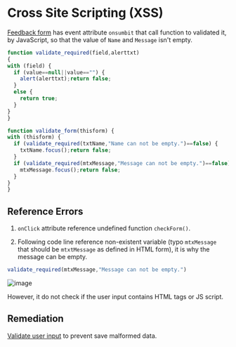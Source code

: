 # Cross Site Scripting (XSS)

[Feedback form](http://192.168.56.101/?page=feedback) has event attribute `onsumbit` that call function to validated it, by JavaScript, so that the value of `Name` and `Message` isn't empty.
  ```js
function validate_required(field,alerttxt)
{
  with (field) {
    if (value==null||value=="") {
      alert(alerttxt);return false;
    }
    else {
      return true;
    }
  }
}

function validate_form(thisform) {
  with (thisform) {
    if (validate_required(txtName,"Name can not be empty.")==false) {
      txtName.focus();return false;
    }
    if (validate_required(mtxMessage,"Message can not be empty.")==false) {
      mtxMessage.focus();return false;
    }
  }
}
```

## Reference Errors
1. `onClick` attribute reference undefined function `checkForm()`.

2. Following code line reference non-existent variable (typo `mtxMessage` that should be `mtxtMessage` as defined in HTML form), it is why the message can be empty.
```js
validate_required(mtxMessage,"Message can not be empty.")
```
![image](https://user-images.githubusercontent.com/22397481/201078471-8ac15945-971f-4652-9071-96a1fd78dbd0.png)


However, it do not check if the user input contains HTML tags or JS script.

## Remediation
[Validate user input](https://cheatsheetseries.owasp.org/cheatsheets/Input_Validation_Cheat_Sheet.html) to prevent save malformed data.

